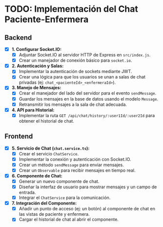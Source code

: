 # TODO: Implementación del Chat Paciente-Enfermera

## Backend

- [x] **1. Configurar Socket.IO:**
    - [x] Adjuntar Socket.IO al servidor HTTP de Express en `src/index.js`.
    - [x] Crear un manejador de conexión básico para `socket.io`.

- [x] **2. Autenticación y Salas:**
    - [x] Implementar la autenticación de sockets mediante JWT.
    - [x] Crear una lógica para que los usuarios se unan a salas de chat privadas (ej: `chat_<pacienteId>_<enfermeraId>`).

- [x] **3. Manejo de Mensajes:**
    - [x] Crear el manejador del lado del servidor para el evento `sendMessage`.
    - [x] Guardar los mensajes en la base de datos usando el modelo `Message`.
    - [x] Retransmitir los mensajes a la sala de chat adecuada.

- [x] **4. API para Historial:**
    - [x] Implementar la ruta `GET /api/chat/history/:user1Id/:user2Id` para obtener el historial de chat.

## Frontend

- [x] **5. Servicio de Chat (`chat.service.ts`):**
    - [x] Crear el servicio `ChatService`.
    - [x] Implementar la conexión y autenticación con Socket.IO.
    - [x] Crear un método `sendMessage` para enviar mensajes.
    - [x] Crear un `Observable` para recibir mensajes en tiempo real.

- [x] **6. Componente de Chat:**
    - [x] Generar un nuevo componente de chat.
    - [x] Diseñar la interfaz de usuario para mostrar mensajes y un campo de entrada.
    - [x] Integrar el `ChatService` para la comunicación.

- [x] **7. Integración del Componente:**
    - [x] Añadir un punto de acceso (ej: un botón) al componente de chat en las vistas de paciente y enfermera.
    - [x] Cargar el historial de chat al abrir el componente.
